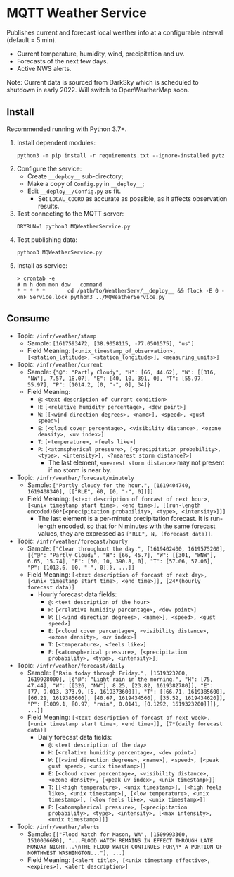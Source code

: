 # MQTT Weather Service
Publishes current and forecast local weather info at a configurable interval (default = 5 min).

- Current temperature, humidity, wind, precipitation and uv.
- Forecasts of the next few days.
- Active NWS alerts.

Note: Current data is sourced from DarkSky which is scheduled to shutdown in early 2022. Will switch to OpenWeatherMap soon.

## Install
Recommended running with Python 3.7+.

1. Install dependent modules:
    ```
    python3 -m pip install -r requirements.txt --ignore-installed pytz
    ```
2. Configure the service:
    - Create `__deploy__` sub-directory;
    - Make a copy of `Config.py` in `__deploy__`;
    - Edit `__deploy__/Config.py` as fit.
        - Set `LOCAL_COORD` as accurate as possible, as it affects observation results.
3. Test connecting to the MQTT server:
    ```
    DRYRUN=1 python3 MQWeatherService.py
    ```
4. Test publishing data:
    ```
    python3 MQWeatherService.py
    ```
5. Install as service:
    ```
    > crontab -e
    # m h dom mon dow   command
    * * * * *       cd /path/to/WeatherServ/__deploy__ && flock -E 0 -xnF Service.lock python3 ../MQWeatherService.py
    ```

## Consume
- Topic: `/infr/weather/stamp`
    - Sample: `[1617593472, [38.9058115, -77.0501575], "us"]`
    - Field Meaning: `[<unix_timestamp_of_observation>, [<station_latitude>, <station_longitude>], <measuring_units>]`
- Topic: `/infr/weather/current`
    - Sample: `{"@": "Partly Cloudy", "H": [66, 44.62], "W": [[316, "NW"], 7.57, 18.07], "E": [40, 10, 391, 0], "T": [55.97, 55.97], "P": [1014.2, [0, "-", 0], 34]}`
    - Field Meaning:
        - `@`: `<text description of current condition>`
        - `H`: `[<relative humidity percentage>, <dew point>]`
        - `W`: `[[<wind direction degrees>, <name>], <speed>, <gust speed>]`
        - `E`: `[<cloud cover percentage>, <visibility distance>, <ozone density>, <uv index>]`
        - `T`: `[<temperature>, <feels like>]`
        - `P`: `[<atomspherical pressure>, [<precipitation probability>, <type>, <intensity>], <?nearest storm distance?>]`
            - The last element, `<nearest storm distance>` may not present if no storm is near by.
- Topic: `/infr/weather/forecast/minutely`
    - Sample: `["Partly cloudy for the hour.", [1619404740, 1619408340], [["RLE", 60, [0, "-", 0]]]]`
    - Field Meaning: `[<text description of forcast of next hour>, [<unix timestamp start time>, <end time>], [(run-length encoded)60*[<precipitation probability>, <type>, <intensity>]]]`
        - The last element is a per-minute precipitation forecast. It is run-length encoded, so that for N minutes with the same forecast values, they are expressed as `["RLE", N, (forecast data)]`. 
- Topic: `/infr/weather/forecast/hourly`
    - Sample: `["Clear throughout the day.", [1619402400, 1619575200], [{"@": "Partly Cloudy", "H": [66, 45.7], "W": [[301, "WNW"], 6.65, 15.74], "E": [50, 10, 390.8, 0], "T": [57.06, 57.06], "P": [1013.6, [0, "-", 0]]}, ...]]`
    - Field Meaning: `[<text description of forcast of next day>, [<unix timestamp start time>, <end time>]], [24*(hourly forecast data)]`
        - Hourly forecast data fields:
            - `@`: `<text description of the hour>`
            - `H`: `[<relative humidity percentage>, <dew point>]`
            - `W`: `[[<wind direction degrees>, <name>], <speed>, <gust speed>]`
            - `E`: `[<cloud cover percentage>, <visibility distance>, <ozone density>, <uv index>]`
            - `T`: `[<temperature>, <feels like>]`
            - `P`: `[<atomspherical pressure>, [<precipitation probability>, <type>, <intensity>]]`
- Topic: `/infr/weather/forecast/daily`
    - Sample: `["Rain today through Friday.", [1619323200, 1619928000], [{"@": "Light rain in the morning.", "H": [75, 47.44], "W": [[326, "NW"], 8.25, [23.82, 1619382780]], "E": [77, 9.013, 373.9, [5, 1619373600]], "T": [[66.71, 1619385600], [66.21, 1619385600], [40.67, 1619434560], [35.52, 1619434620]], "P": [1009.1, [0.97, "rain", 0.0141, [0.1292, 1619323200]]]}, ...]]`
    - Field Meaning: `[<text description of forcast of next week>, [<unix timestamp start time>, <end time>]], [7*(daily forecast data)]`
        - Daily forecast data fields:
            - `@`: `<text description of the day>`
            - `H`: `[<relative humidity percentage>, <dew point>]`
            - `W`: `[[<wind direction degrees>, <name>], <speed>, [<peak gust speed>, <unix timestamp>]]`
            - `E`: `[<cloud cover percentage>, <visibility distance>, <ozone density>, [<peak uv index>, <unix timestamp>]]`
            - `T`: `[[<high temperature>, <unix timestamp>], [<high feels like>, <unix timestamp>], [<low temperature>, <unix timestamp>], [<low feels like>, <unix timestamp>]]`
            - `P`: `[<atomspherical pressure>, [<precipitation probability>, <type>, <intensity>, [<max intensity>, <unix timestamp>]]]`
- Topic: `/infr/weather/alerts`
    - Sample: `[["Flood Watch for Mason, WA", [1509993360, 1510036680], "...FLOOD WATCH REMAINS IN EFFECT THROUGH LATE MONDAY NIGHT...\nTHE FLOOD WATCH CONTINUES FOR\n* A PORTION OF NORTHWEST WASHINGTON..."], ...]`
    - Field Meaning: `[<alert title>, [<unix timestamp effective>, <expires>], <alert description>]`

